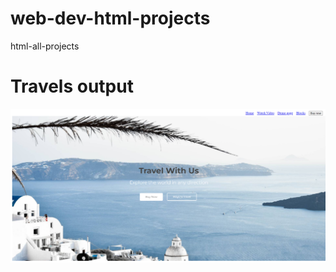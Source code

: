 # web-dev-html-projects
html-all-projects

<h1>Travels output</h1>
  
<a href="https://github.com/13-Bhupendra/web-dev-html-projects/tree/main/travel">
  <img src="https://github.com/13-Bhupendra/web-dev-html-projects/blob/main/travel/Screenshot%202024-12-14%20095902.png">
</a>
